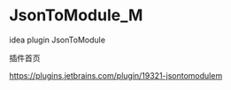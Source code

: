 # JsonToModule_M
idea plugin JsonToModule


插件首页

https://plugins.jetbrains.com/plugin/19321-jsontomodulem

